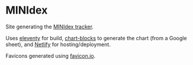 # MINIdex

Site generating the [MINIdex tracker](https://minidex-tracker.netlify.app/).

Uses [eleventy](https://www.11ty.dev/) for build,
[chart-blocks](https://github.com/idris-maps/code-blocks) to generate the chart (from a Google
sheet), and [Netlify](https://www.netlify.com/) for hosting/deployment.

Favicons generated using [favicon.io](https://favicon.io/favicon-generator/).
